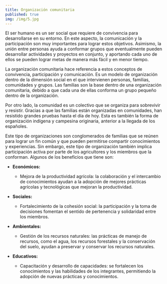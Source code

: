 ```yaml
---
title: Organización comunitaria
published: true
img: /img/5.jpg
---
```


El ser humano es un ser social que requiere de convivencia para desarrollarse en su entorno. En este aspecto, la comunicación y la participación son muy importantes para lograr estos objetivos. Asimismo, la unión entre personas ayuda a conformar grupos que eventualmente pueden desarrollar actividades y proyectos en conjunto, y aportando cada uno de ellos se pueden lograr metas de manera más fácil y en menor tiempo.

La organización comunitaria hace referencia a estos conceptos de convivencia, participación y comunicación. Es un modelo de organización dentro de la dimensión social en el que intervienen personas, familias, comunidades y grupos. Las familias son la base dentro de una organización comunitaria, debido a que cada una de ellas conforma un grupo pequeño dentro de la organización.

Por otro lado, la comunidad es un colectivo que se organiza para sobrevivir y resistir. Gracias a que las familias están organizadas en comunidades, han resistido grandes pruebas hasta el día de hoy. Esta es también la forma de organización indígena y campesina originaria, anterior a la llegada de los españoles.

Este tipo de organizaciones son conglomerados de familias que se reúnen para lograr un fin común y que pueden permitirse compartir conocimientos y experiencias. Sin embargo, este tipo de organización también implica participación activa por parte de los agricultores y los miembros que la conforman. Algunos de los beneficios que tiene son:

- **Económicos:**
    - Mejora de la productividad agrícola: la colaboración y el intercambio de conocimientos ayudan a la adopción de mejores prácticas agrícolas y tecnológicas que mejoran la productividad.

- **Sociales:**
    - Fortalecimiento de la cohesión social: la participación y la toma de decisiones fomentan el sentido de pertenencia y solidaridad entre los miembros.

- **Ambientales:**
    - Gestión de los recursos naturales: las prácticas de manejo de recursos, como el agua, los recursos forestales y la conservación del suelo, ayudan a preservar y conservar los recursos naturales.  

- **Educativos:**
    - Capacitación y desarrollo de capacidades: se fortalecen los conocimientos y las habilidades de los integrantes, permitiendo la adopción de nuevas prácticas y conocimientos.

